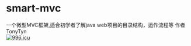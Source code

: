 # smart-mvc
一个微型MVC框架,适合初学者了解java web项目的目录结构，运作流程等
作者TonyTyn  
<a href="https://996.icu"><img src="https://img.shields.io/badge/link-996.icu-red.svg" alt="996.icu" /></a>
